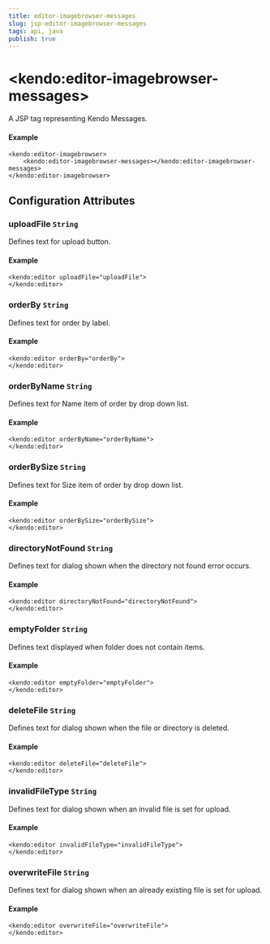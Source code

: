 ```yaml
---
title: editor-imagebrowser-messages
slug: jsp-editor-imagebrowser-messages
tags: api, java
publish: true
---
```


# \<kendo:editor-imagebrowser-messages\>
A JSP tag representing Kendo Messages.

#### Example
    <kendo:editor-imagebrowser>
        <kendo:editor-imagebrowser-messages></kendo:editor-imagebrowser-messages>
    </kendo:editor-imagebrowser>


## Configuration Attributes


### uploadFile `String`

Defines text for upload button.

#### Example
    <kendo:editor uploadFile="uploadFile">
    </kendo:editor>



### orderBy `String`

Defines text for order by label.

#### Example
    <kendo:editor orderBy="orderBy">
    </kendo:editor>



### orderByName `String`

Defines text for Name item of order by drop down list.

#### Example
    <kendo:editor orderByName="orderByName">
    </kendo:editor>



### orderBySize `String`

Defines text for Size item of order by drop down list.

#### Example
    <kendo:editor orderBySize="orderBySize">
    </kendo:editor>



### directoryNotFound `String`

Defines text for dialog shown when the directory not found error occurs.

#### Example
    <kendo:editor directoryNotFound="directoryNotFound">
    </kendo:editor>



### emptyFolder `String`

Defines text displayed when folder does not contain items.

#### Example
    <kendo:editor emptyFolder="emptyFolder">
    </kendo:editor>



### deleteFile `String`

Defines text for dialog shown when the file or directory is deleted.

#### Example
    <kendo:editor deleteFile="deleteFile">
    </kendo:editor>



### invalidFileType `String`

Defines text for dialog shown when an invalid file is set for upload.

#### Example
    <kendo:editor invalidFileType="invalidFileType">
    </kendo:editor>



### overwriteFile `String`

Defines text for dialog shown when an already existing file is set for upload.

#### Example
    <kendo:editor overwriteFile="overwriteFile">
    </kendo:editor>


